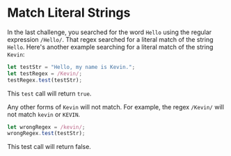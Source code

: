 # Match Literal Strings
In the last challenge, you searched for the word ```Hello``` using the regular expression ```/Hello/```. That regex searched for a literal match of the string ```Hello```. Here's another example searching for a literal match of the string ```Kevin```:

```javascript
let testStr = "Hello, my name is Kevin.";
let testRegex = /Kevin/;
testRegex.test(testStr);
```

This ```test``` call will return ```true```.

Any other forms of ```Kevin``` will not match. For example, the regex ```/Kevin/``` will not match ```kevin``` or ```KEVIN```.

```javascript
let wrongRegex = /kevin/;
wrongRegex.test(testStr);
```
This test call will return false.


